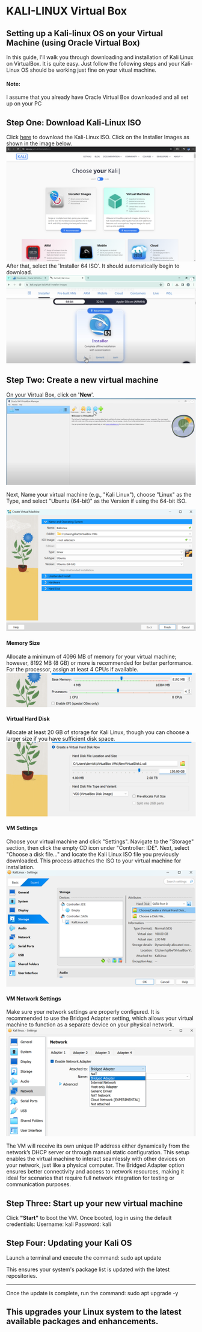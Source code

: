 <h1>KALI-LINUX Virtual Box</h1>


<h2>Setting up a Kali-linux OS on your Virtual Machine (using Oracle Virtual Box)</h2>
In this guide, I’ll walk you through downloading and installation of Kali Linux on VirtualBox. It is quite easy. Just follow the following steps and your Kali-Linux OS should be working just fine on your vitual machine.
<h4> Note: </h4> I assume that you already have Oracle Virtual Box downloaded and all set up on your PC

<h2>Step One: Download Kali-Linux ISO </h2>
Click <a href="https://www.kali.org/get-kali/#kali-platforms">here</a>  to download the Kali-Linux ISO. Click on the Installer Images as shown in the image below.

<img src = "Folder/kali 1.png">
After that, select the 'Installer 64 ISO'. It should automatically begin to download.
<img src = "Folder/kali download installer.png">

<h2>Step Two: Create a new virtual machine</h2>
On your Virtual Box, click on <b>'New</b>'.
<img src = "Folder/VM New VM.png">

Next, Name your virtual machine (e.g., "Kali Linux"), choose "Linux" as the Type, and select "Ubuntu (64-bit)" as the Version if using the 64-bit ISO.

<img src = "Folder/Kali Linux Name.png">

<h4>Memory Size</h4>
Allocate a minimum of 4096 MB of memory for your virtual machine; however, 8192 MB (8 GB) or more is recommended for better performance. For the processor, assign at least 4 CPUs if available.

<img src = "Folder/Kali Memory  CPU.png">

<h4>Virtual Hard Disk</h4>
Allocate at least 20 GB of storage for Kali Linux, though you can choose a larger size if you have sufficient disk space.

<img src = "Folder/kali hard disk.png">

<h4>VM Settings</h4>
Choose your virtual machine and click "Settings". Navigate to the "Storage" section, then click the empty CD icon under "Controller: IDE". Next, select "Choose a disk file..." and locate the Kali Linux ISO file you previously downloaded. This process attaches the ISO to your virtual machine for installation.

<img src = "Folder/Kali storage.png">

<h4>VM Network Settings </h4>
Make sure your network settings are properly configured. It is recommended to use the Bridged Adapter setting, which allows your virtual machine to function as a separate device on your physical network.

<img src = "Folder/Kali Bridged Net.png">

The VM will receive its own unique IP address either dynamically from the network’s DHCP server or through manual static configuration. This setup enables the virtual machine to interact seamlessly with other devices on your network, just like a physical computer. The Bridged Adapter option ensures better connectivity and access to network resources, making it ideal for scenarios that require full network integration for testing or communication purposes.


<h2>Step Three: Start up your new virtual machine</h2>
Click <b>"Start"</b> to boot the VM. Once booted, log in using the default credentials:
Username: kali
Password: kali

<h2>Step Four: Updating your Kali OS</h2>
Launch a terminal and execute the command:
sudo apt update

This ensures your system's package list is updated with the latest repositories.

-----
Once the update is complete, run the command:
sudo apt upgrade -y

This upgrades your Linux system to the latest available packages and enhancements.
-

